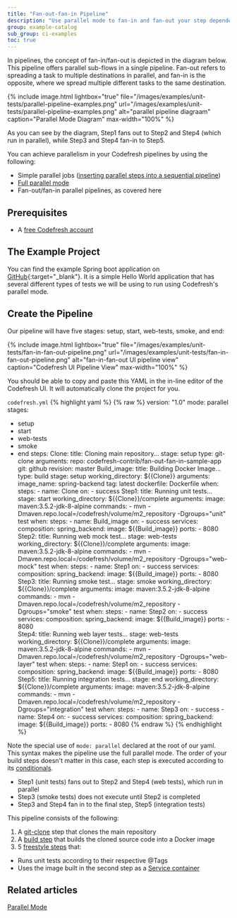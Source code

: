 ```yaml
---
title: "Fan-out-fan-in Pipeline"
description: "Use parallel mode to fan-in and fan-out your step dependencies"
group: example-catalog
sub_group: ci-examples
toc: true
---
```


In pipelines, the concept of fan-in/fan-out is depicted in the diagram below.  This pipeline offers parallel sub-flows in a single pipeline.  Fan-out refers to spreading a task to multiple destinations in parallel, and fan-in is the opposite, where we spread multiple different tasks to the same destination.

{% include image.html 
lightbox="true" 
file="/images/examples/unit-tests/parallel-pipeline-examples.png" 
url="/images/examples/unit-tests/parallel-pipeline-examples.png" 
alt="parallel pipeline diagraam"
caption="Parallel Mode Diagram"
max-width="100%" 
%}

As you can see by the diagram, Step1 fans out to Step2 and Step4 (which run in parallel), while Step3 and Step4 fan-in to Step5.

You can achieve parallelism in your Codefresh pipelines by using the following:

- Simple parallel jobs ([inserting parallel steps into a sequential pipeline]({{site.baseurl}}/docs/pipelines/advanced-workflows/#inserting-parallel-steps-in-a-sequential-pipeline))
- [Full parallel mode]({{site.baseurl}}/docs/pipelines/advanced-workflows/#parallel-pipeline-mode)
- Fan-out/fan-in parallel pipelines, as covered here

## Prerequisites

- A [free Codefresh account]({{site.baseurl}}/docs/getting-started/create-a-codefresh-account/)

## The Example Project

You can find the example Spring boot application on [GitHub](https://github.com/codefresh-contrib/fan-out-fan-in-sample-app.git){:target="\_blank"}.  It is a simple Hello World application that has several different types of tests we will be using to run using Codefresh's parallel mode.

## Create the Pipeline

Our pipeline will have five stages: setup, start, web-tests, smoke, and end:

{% include image.html 
lightbox="true" 
file="/images/examples/unit-tests/fan-in-fan-out-pipeline.png" 
url="/images/examples/unit-tests/fan-in-fan-out-pipeline.png" 
alt="fan-in-fan-out UI pipeline view"
caption="Codefresh UI Pipeline View"
max-width="100%" 
%}

You should be able to copy and paste this YAML in the in-line editor of the Codefresh UI.  It will automatically clone the project for you.

`codefresh.yml`
{% highlight yaml %}
{% raw %}
version: "1.0"
mode: parallel
stages:
- setup
- start
- web-tests
- smoke
- end
steps:
  Clone: 
    title: Cloning main repository...
    stage: setup
    type: git-clone
    arguments:
      repo: codefresh-contrib/fan-out-fan-in-sample-app
      git: github
      revision: master
  Build_image:
    title: Building Docker Image...
    type: build
    stage: setup
    working_directory: ${{Clone}}
    arguments:
      image_name: spring-backend
      tag: latest
      dockerfile: Dockerfile 
      when:
        steps:
        - name: Clone
          on:
          - success 
  Step1:
    title: Running unit tests...
    stage: start
    working_directory: ${{Clone}}/complete
    arguments:
      image: maven:3.5.2-jdk-8-alpine
      commands:
        - mvn -Dmaven.repo.local=/codefresh/volume/m2_repository -Dgroups="unit" test
      when:
        steps:
        - name: Build_image
          on:
          - success
    services:
      composition:
        spring_backend:
          image: ${{Build_image}}
          ports:
            - 8080
  Step2:
    title: Running web mock test...
    stage: web-tests
    working_directory: ${{Clone}}/complete
    arguments:
      image: maven:3.5.2-jdk-8-alpine
      commands:
        - mvn -Dmaven.repo.local=/codefresh/volume/m2_repository -Dgroups="web-mock" test
      when:
            steps:
            - name: Step1
              on:
              - success
      services:
          composition:
            spring_backend:
              image: ${{Build_image}}
              ports:
                - 8080
  Step3:
    title: Running smoke test...
    stage: smoke
    working_directory: ${{Clone}}/complete
    arguments:
      image: maven:3.5.2-jdk-8-alpine
      commands:
        - mvn -Dmaven.repo.local=/codefresh/volume/m2_repository -Dgroups="smoke" test
      when:
        steps:
          - name: Step2
            on:
            - success
      services:
          composition:
            spring_backend:
              image: ${{Build_image}}
              ports:
                - 8080           
  Step4:
    title: Running web layer tests...
    stage: web-tests
    working_directory: ${{Clone}}/complete
    arguments:
      image: maven:3.5.2-jdk-8-alpine
      commands:
        - mvn -Dmaven.repo.local=/codefresh/volume/m2_repository -Dgroups="web-layer" test
      when:
        steps:
          - name: Step1
            on:
            - success
      services:
          composition:
            spring_backend:
              image: ${{Build_image}}
              ports:
                - 8080
  Step5:
    title: Running integration tests...
    stage: end
    working_directory: ${{Clone}}/complete
    arguments:
      image: maven:3.5.2-jdk-8-alpine
      commands:
        - mvn -Dmaven.repo.local=/codefresh/volume/m2_repository -Dgroups="integration" test
      when:
        steps:
          - name: Step3
            on:
            - success
          - name: Step4
            on:
            - success
      services:
          composition:
            spring_backend:
              image: ${{Build_image}}
              ports:
                - 8080
{% endraw %}
{% endhighlight %}

Note the special use of `mode: parallel` declared at the root of our yaml.  This syntax makes the pipeline use the full parallel mode. 
The order of your build steps doesn't matter in this case, each step is executed according to its [conditionals](https://codefresh.io/docs/docs/pipelines/conditional-execution-of-steps/).

- Step1 (unit tests) fans out to Step2 and Step4 (web tests), which run in parallel
- Step3 (smoke tests) does not execute until Step2 is completed
- Step3 and Step4 fan in to the final step, Step5 (integration tests)

This pipeline consists of the following:

1. A [git-clone]({{site.baseurl}}/docs/pipelines/steps/git-clone/) step that clones the main repository
2. A [build step]({{site.baseurl}}/docs/pipelines/steps/build/) that builds the cloned source code into a Docker image
3. 5 [freestyle steps]({{site.baseurl}}/docs/pipelines/steps/freestyle/) that:
  - Runs unit tests according to their respective @Tags
  - Uses the image built in the second step as a [Service container]({{site.baseurl}}/docs/pipelines/service-containers/)
 
## Related articles
[Parallel Mode]({{site.baseurl}}/docs/pipelines/advanced-workflows/#parallel-pipeline-mode)  

